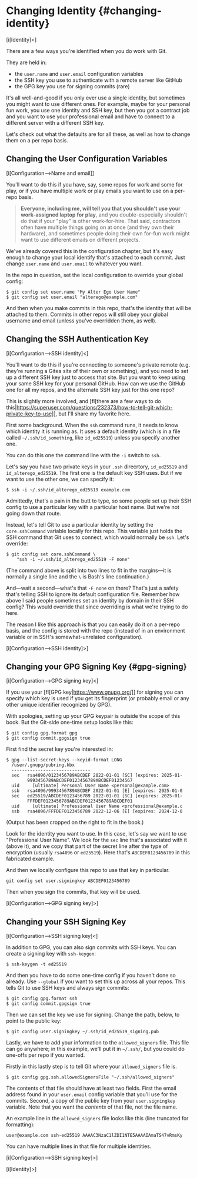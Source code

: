 # Changing Identity {#changing-identity}

[i[Identity]<]

There are a few ways you're identified when you do work with Git.

They are held in:

* the `user.name` and `user.email` configuration variables
* the SSH key you use to authenticate with a remote server like GitHub
* the GPG key you use for signing commits (rare)

It's all well-and-good if you only ever use a single identity, but
sometimes you might want to use different ones. For example, maybe for
your personal fun work, you use one identity and SSH key, but then you
got a contract job and you want to use your professional email and have
to connect to a different server with a different SSH key.

Let's check out what the defaults are for all these, as well as how to
change them on a per repo basis.

## Changing the User Configuration Variables

[i[Configuration-->Name and email]]

You'll want to do this if you have, say, some repos for work and some for
play, or if you have multiple work or play emails you want to use
on a per-repo basis.

> **Everyone, including me, will tell you that you shouldn't use your
> work-assigned laptop for play**, and you double-especially shouldn't
> do that if your "play" is other work-for-hire. That said, contractors
> often have multiple things going on at once (and they own their
> hardware), and sometimes people doing their own for-fun work might
> want to use different emails on different projects.

We've already covered this in the configuration chapter, but it's easy
enough to change your local identify that's attached to each commit.
Just change `user.name` and `user.email` to whatever you want.

In the repo in question, set the local configuration to override your
global config:

``` {.default}
$ git config set user.name "My Alter Ego User Name"
$ git config set user.email "alterego@example.com"
```

And then when you make commits in this repo, that's the identity that
will be attached to them. Commits in other repos will still obey your
global username and email (unless you've overridden them, as well).

## Changing the SSH Authentication Key

[i[Configuration-->SSH identity]<]

You'll want to do this if you're connecting to someone's private remote
(e.g. they're running a Gitea site of their own or something), and you
need to set up a different SSH key just to access that site. But you
want to keep using your same SSH key for your personal GitHub. How can
we use the GitHub one for all my repos, and the alternate SSH key just
for this one repo?

This is slightly more involved, and [fl[there are a few ways to do
this|https://superuser.com/questions/232373/how-to-tell-git-which-private-key-to-use]],
but I'll share my favorite here.

First some background. When the `ssh` command runs, it needs to know
which identity it is running as. It uses a default identity (which is
in a file called `~/.ssh/id_something`, like `id_ed25519`) unless you
specify another one.

You can do this one the command line with the `-i` switch to `ssh`.

Let's say you have two private keys in your `.ssh` direcrtory,
`id_ed25519` and `id_alterego_ed25519`. The first one is the default key
SSH uses. But if we want to use the other one, we can specify it:

``` {.default}
$ ssh -i ~/.ssh/id_alterego_ed25519 example.com
```

Admittedly, that's a pain in the butt to type, so some people set up
their SSH config to use a particular key with a particular host name.
But we're not going down that route.

Instead, let's tell Git to use a particular identity by setting the
`core.sshCommand` variable locally for this repo. This variable just
holds the SSH command that Git uses to connect, which would normally be
`ssh`. Let's override:

``` {.default}
$ git config set core.sshCommand \
    "ssh -i ~/.ssh/id_alterego_ed25519 -F none"
```

(The command above is split into two lines to fit in the margins—it is
normally a single line and the `\` is Bash's line continuation.)

And—wait a second—what's that `-F none` on there? That's just a safety
that's telling SSH to ignore its default configuration file. Remember
how above I said people sometimes set an identity by domain in their SSH
config? This would override that since overriding is what we're trying
to do here.

The reason I like this approach is that you can easily do it on a
per-repo basis, and the config is stored with the repo (instead of in an
environment variable or in SSH's somewhat-unrelated configuration).

[i[Configuration-->SSH identity]>]

## Changing your GPG Signing Key {#gpg-signing}

[i[Configuration-->GPG signing key]<]

If you use your [fl[GPG key|https://www.gnupg.org/]] for signing you can
specify which key is used if you get its fingerprint (or probably email
or any other unique identifier recognized by GPG).

With apologies, setting up your GPG keypair is outside the scope of this
book. But the Git-side one-time setup looks like this:

``` {.default}
$ git config gpg.format gpg
$ git config commit.gpgsign true
```

First find the secret key you're interested in:

``` {.default}
$ gpg --list-secret-keys --keyid-format LONG
  /user/.gnupg/pubring.kbx
  ------------------------------
  sec   rsa4096/0123456789ABCDEF 2022-01-01 [SC] [expires: 2025-01-
        9993456789ABCDEF0123456789ABCDEF01234567
  uid     [ultimate] Personal User Name <personal@example.com>
  ssb   rsa4096/9993456789ABCDEF 2022-01-01 [E] [expires: 2025-01-0
  sec   ed25519/ABCDEF0123456789 2022-01-01 [SC] [expires: 2025-01-
        FFFDEF0123456789ABCDEF0123456789ABCDEF01
  uid     [ultimate] Professional User Name <professional@example.c
  ssb   rsa4096/FFFDEF0123456789 2022-12-06 [E] [expires: 2024-12-0
```

(Output has been cropped on the right to fit in the book.)

Look for the identity you want to use. In this case, let's say we want
to use "Professional User Name". We look for the `sec` line that's
associated with it (above it), and we copy that part of the secret line
after the type of encryption (usually `rsa4096` or `ed25519`). Here
that's `ABCDEF0123456789` in this fabricated example.

And then we locally configure this repo to use that key in particular.

``` {.default}
git config set user.signingkey ABCDEF0123456789
```

Then when you sign the commits, that key will be used.

[i[Configuration-->GPG signing key]>]

## Changing your SSH Signing Key

[i[Configuration-->SSH signing key]<]

In addition to GPG, you can also sign commits with SSH keys. You can
create a signing key with `ssh-keygen`:

``` {.default}
$ ssh-keygen -t ed25519
```

And then you have to do some one-time config if you haven't done so
already. Use `--global` if you want to set this up across all your
repos. This tells Git to use SSH keys and always sign commits:

``` {.default}
$ git config gpg.format ssh
$ git config commit.gpgsign true
``` 

Then we can set the key we use for signing. Change the path, below, to
point to the public key:

``` {.default}
$ git config user.signingkey ~/.ssh/id_ed25519_signing.pub
``` 

Lastly, we have to add your information to the `allowed_signers` file.
This file can go anywhere; in this example, we'll put it in `~/.ssh/`,
but you could do one-offs per repo if you wanted.

Firstly in this lastly step is to tell Git where your `allowed_signers`
file is.

``` {.default}
$ git config gpg.ssh.allowedSignersFile "~/.ssh/allowed_signers"
```

The contents of that file should have at least two fields. First the
email address found in your `user.email` config variable that you'll use
for the commits. Second, a copy of the public key from your
`user.signingkey` variable. Note that you want the *contents* of that
file, not the file name.

An example line in the `allowed_signers` file looks like this (line
truncated for formatting):

``` {.default}
user@example.com ssh-ed25519 AAAAC3NzaC1lZDI1NTE5AAAAIAmaTS47vRmsKy
```

You can have multiple lines in that file for multiple identities.

[i[Configuration-->SSH signing key]>]

[i[Identity]>]
